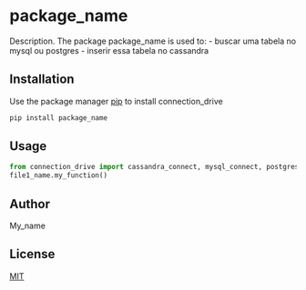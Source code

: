 # package_name

Description. 
The package package_name is used to:
	- buscar uma tabela no mysql ou postgres
	- inserir essa tabela no cassandra

## Installation

Use the package manager [pip](https://pip.pypa.io/en/stable/) to install connection_drive

```bash
pip install package_name
```

## Usage

```python
from connection_drive import cassandra_connect, mysql_connect, postgres_connect
file1_name.my_function()
```

## Author
My_name

## License
[MIT](https://choosealicense.com/licenses/mit/)